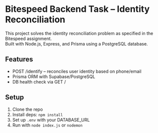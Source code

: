 # Bitespeed Backend Task – Identity Reconciliation

This project solves the identity reconciliation problem as specified in the Bitespeed assignment.  
Built with Node.js, Express, and Prisma using a PostgreSQL database.

## Features
- POST /identify – reconciles user identity based on phone/email
- Prisma ORM with Supabase/PostgreSQL
- DB health check via GET /

## Setup
1. Clone the repo
2. Install deps: `npm install`
3. Set up `.env` with your DATABASE_URL
4. Run with `node index.js` or `nodemon`
